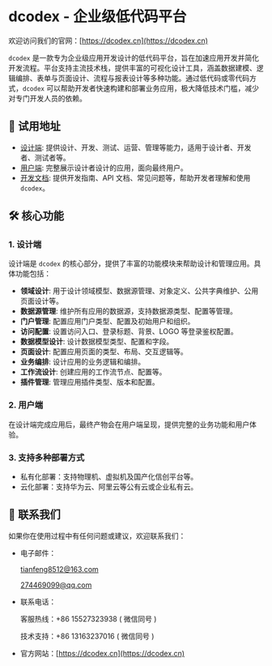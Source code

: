 # dcodex - 企业级低代码平台

欢迎访问我们的官网：[https://dcodex.cn](https://dcodex.cn)

`dcodex` 是一款专为企业级应用开发设计的低代码平台，旨在加速应用开发并简化开发流程。平台支持主流技术栈，提供丰富的可视化设计工具，涵盖数据建模、逻辑编排、表单与页面设计、流程与报表设计等多种功能。通过低代码或零代码方式，`dcodex` 可以帮助开发者快速构建和部署业务应用，极大降低技术门槛，减少对专门开发人员的依赖。

## 🚀 试用地址

- [设计端](https://design.dcodex.cn): 提供设计、开发、测试、运营、管理等能力，适用于设计者、开发者、测试者等。
- [用户端](https://view.dcodex.cn): 完整展示设计者设计的应用，面向最终用户。
- [开发文档](https://doc.dcodex.cn): 提供开发指南、API 文档、常见问题等，帮助开发者理解和使用 `dcodex`。

## 🛠️ 核心功能

### 1. 设计端
设计端是 `dcodex` 的核心部分，提供了丰富的功能模块来帮助设计和管理应用。具体功能包括：

- **领域设计**: 用于设计领域模型、数据源管理、对象定义、公共字典维护、公用页面设计等。
- **数据源管理**: 维护所有应用的数据源，支持数据源类型、配置等管理。
- **门户管理**: 配置应用门户类型、配置及初始用户和组织。
- **访问配置**: 设置访问入口、登录标题、背景、LOGO 等登录鉴权配置。
- **数据模型设计**: 设计数据模型类型、配置和字段。
- **页面设计**: 配置应用页面的类型、布局、交互逻辑等。
- **业务编排**: 设计应用的业务逻辑和编排。
- **工作流设计**: 创建应用的工作流节点、配置等。
- **插件管理**: 管理应用插件类型、版本和配置。

### 2. 用户端
在设计端完成应用后，最终产物会在用户端呈现，提供完整的业务功能和用户体验。

### 3. 支持多种部署方式
- 私有化部署：支持物理机、虚拟机及国产化信创平台等。
- 云化部署：支持华为云、阿里云等公有云或企业私有云。

## 💬 联系我们

如果你在使用过程中有任何问题或建议，欢迎联系我们：

- 电子邮件：
  
  [tianfeng8512@163.com](tianfeng8512@163.com)
  
  [274469099@qq.com](274469099@qq.com)

- 联系电话：

  客服热线：+86 15527323938 ( 微信同号 )
  
  技术支持：+86 13163237016 ( 微信同号 )
  
- 官方网站：[https://dcodex.cn](https://dcodex.cn)

